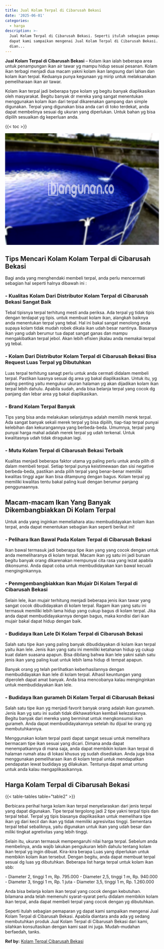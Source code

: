 ```yaml
---
title: Jual Kolam Terpal di Cibarusah Bekasi
date: '2025-06-01'
categories:
  - harga
description: >-
  Jual Kolam Terpal di Cibarusah Bekasi. Seperti itulah sebagian pemaparan yg
  dapat kami sampaikan mengenai Jual Kolam Terpal di Cibarusah Bekasi. Apabila
  dian...
---
```


**Jual Kolam Terpal di Cibarusah Bekasi** – Kolam ikan ialah beberapa area untuk penampungan ikan air tawar yg mampu hidup sesuai pesanan. Kolam ikan terbagi menjadi dua macam yakni kolam ikan langsung dari lahan dan kolam ikan terpal. Keduanya punya kegunaan yg mirip untuk melaksanakan pemeliharaan ikan air tawar.

Kolam ikan terpal jadi beberapa type kolam yg begitu banyak diaplikasikan oleh masyarakat. Begitu banyak dr mereka yang sangat menentukan menggunakan kolam ikan dari terpal dikarenakan gampang dan simple digunakan. Terpal yang digunakan bisa anda cari di toko terdekat, anda dapat membelinya sesuai dg ukuran yang diperlukan. Untuk bahan yg bisa dipilih sesuaikan dg keperluan anda.

{{< toc >}}

![Jual Kolam Terpal di Cibarusah Bekasi](/images/jual-kolam-terpal-57.png)

## Tips Mencari Kolam Kolam Terpal di Cibarusah Bekasi

Bagi anda yang menghendaki membeli terpal, anda perlu mencermati sebagian hal seperti halnya dibawah ini :

### \- Kualitas Kolam Dari Distributor Kolam Terpal di Cibarusah Bekasi Sangat Baik

Tebal tipisnya terpal terhitung mesti anda periksa. Ada terpal yg tidak tipis dengan terdapat yg tipis. untuk membuat kolam ikan, alangkah baiknya anda menentukan terpal yang tebal. Hal ini bakal sangat menolong anda supaya kolam tidak mudah robek dikala ikan udah besar nantinya. Biasanya ikan yang udah berumur tua dapat sangat ganas dan mampu mengakibatkan terpal jebol. Akan lebih efisien jikalau anda memakai terpal yg tebal.

### \- Kolam Dari Distributor Kolam Terpal di Cibarusah Bekasi Bisa Request Luas Terpal yg Dibutuhkan

Luas terpal terhitung sanagt perlu untuk anda cermati didalam membeli terpal. Pastikan luasnya sesuai dg area yg bakal diaplikasikan. Untuk itu, yg paling penting yaitu mengukur ukuran halaman yg akan dijadikan kolam ikan terpal lebih dahulu. Apabila sudah, anda bisa belanja terpal yang cocok dg panjang dan lebar area yg bakal diaplikasikan.

### \- Brand Kolam Terpal Banyak

Tips yang bisa anda melakukan selanjutnya adalah memilih merek terpal. Ada sangat banyak sekali merek terpal yg bisa dipilih, tiap-tiap terpal punyai kelebihan dan kekurangannya yang berbeda-beda. Umumnya, terpal yang punyai harga mahal adalah merek terpal yg udah terkenal. Untuk kwalitasnya udah tidak diragukan lagi.

### \- Mutu Kolam Terpal di Cibarusah Bekasi Terbaik

Kualitas menjadi beberapa faktor utama yg paling perlu untuk anda pilih di dalam membeli terpal. Setiap terpal punya keistimewaan dan sisi negative berbeda-beda, pastikan anda pilih terpal yang benar-benar memiliki kwalitas tinggi agar ikan bisa ditampung dengan bagus. Kolam terpal yg memiliki kwalitas tentu bakal paling kuat dengan berumur panjang penggunaannya.

## Macam-macam Ikan Yang Banyak Dikembangbiakkan Di Kolam Terpal

Untuk anda yang inginkan memeliahara atau membudidayakan kolam ikan terpal, anda dapat menentukan sebagian ikan seperti berikut ini!

### \- Pelihara Ikan Bawal Pada Kolam Terpal di Cibarusah Bekasi

Ikan bawal termasuk jadi beberapa tipe ikan yang yang cocok dengan untuk anda memeliharanya di kolam terpal. Macam ikan yg satu ini jadi buruan begitu banyak orang dikarenakan mempunyai cita rasa yang lezat apabila dikonsumsi. Anda dapat coba untuk membudidayakan kan bawal kecuali menginginkannya.

### \- Penmgembangbiakkan Ikan Mujair Di Kolam Terpal di Cibarusah Bekasi

Selain lele, ikan mujair terhitung menjadi beberapa jenis ikan tawar yang sangat cocok dibudidayakan di kolam terpal. Ragam ikan yang satu ini termasuk memiliki lebih lama hidup yang cukup bagus di kolam terpal. Jika anda dapat membudidayakannya dengan bagus, maka kondisi dari ikan mujair bakal dapat hidup dengan baik.

### \- Budidaya Ikan Lele Di Kolam Terpal di Cibarusah Bekasi

Salah satu tipe ikan yang paling banyak dibudidayakan di kolam ikan terpal yaitu ikan lele. Jenis ikan yang satu ini memiliki ketahanan hidup yg cukup kuat dalam suasana apapun. Bisa dibilang bahwa ikan lele yakni salah satu jenis ikan yang paling kuat untuk lebih lama hidup di tempat apapun.

Banyak orang yg telah perlihatkan keberhasilannya dengan membudidayakan ikan lele di kolam terpal. Alhasil keuntungan yang diperoleh dapat amat banyak. Anda bisa mencobanya kalau menginginkan untuk membudidayakan ikan lele.

### \- Budidaya Ikan gurameh Di Kolam Terpal di Cibarusah Bekasi

Salah satu tipe ikan yg menjadi favorit banyak orang adalah ikan gurameh. Jenis ikan yg satu ini sudah tidak dikhawatirkan kembali kelezatannya. Begitu banyak dari mereka yang berminat untuk mengkonsumsi ikan gurameh. Anda dapat membudidayakannya setelah itu dijual ke orang yg membutuhkannya.

Menggunakan kolam terpal pasti dapat sangat sesuai untuk memelihara bermacam tipe ikan sesuai yang dicari. Dimana anda dapat menempatkannya di mana saja, anda dapat membikin kolam ikan terpal di halaman rumah atau di lokasi khusus yg sudah disediakan. Anda juga bisa menggunakan pemeliharaan ikan di kolam terpal untuk mendapatkan pendapatan lewat budidaya yg dilakukan. Tentunya dapat amat untung untuk anda kalau mengaplikasikannya.

## Harga Kolam Terpal di Cibarusah Bekasi

{{< table-tables table="table2" >}}

Berbicara perihal harga kolam ikan terpal menyelaraskan dari jenis terpal yang dapat digunakan. Tipe terpal tergolong jadi 2 tipe yakni terpal tipis dan terpal tebal. Terpal yg tipis biasanya diaplikasikan untuk memelihara tipe ikan yg dari kecil dan ikan yg tidak memiliki agresivitas tinggi. Sementara terpal tebal sebaliknya, yaitu digunakan untuk ikan yang udah besar dan miliki tingkat agretivitas yang lebih tinggi.

Selain itu, ukuran termasuk mempengaruhi nilai harga terpal. Sebelum anda membelinya, anda wajib lakukan pengukuran lebih dahulu tentang kolam ikan terpal yg ingin dibuat. Kira-kira berapa Luas yang diperlukan untuk membikin kolam ikan tersebut. Dengan begitu, anda dapat membuat terpal sesuai dg luas yg dibutuhkan. Beberapa list harga terpal untuk kolam ikan sbb:

\- Diameter 2, tinggi 1 m, Rp. 795.000 - Diameter 2,5, tinggi 1 m, Rp. 940.000 - Diameter 3, tinggi 1 m, Rp. 1 juta - Diameter 3,5, tinggi 1 m, Rp. 1.260.000

Anda bisa belanja kolam ikan terpal yang cocok dengan kebutuhan. bilamana anda telah memenuhi syarat-syarat perlu didalam membikin kolam ikan terpal, anda dapat membeli terpal yang cocok dengan yg dibutuhkan.

Seperti itulah sebagian pemaparan yg dapat kami sampaikan mengenai Jual Kolam Terpal di Cibarusah Bekasi. Apabila diantara anda ada yg sedang membutuhkan produk Jual Kolam Terpal di Cibarusah Bekasi dari kami, silahkan konsultasikan dengan kami saat ini juga. Mudah-mudahan berfaedah, tanks.

**Ref by:** [Kolam Terpal Cibarusah Bekasi](https://id.wikipedia.org/wiki/Kolam)
